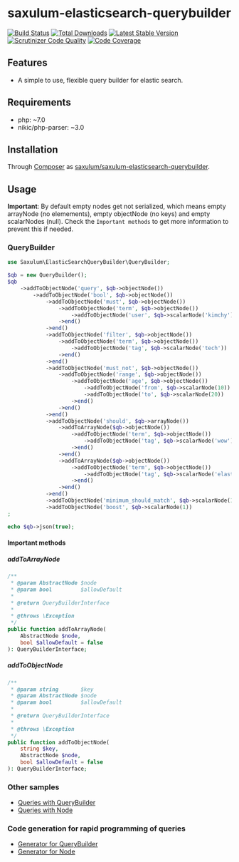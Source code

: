 # saxulum-elasticsearch-querybuilder

[![Build Status](https://api.travis-ci.org/saxulum/saxulum-elasticsearch-querybuilder.png?branch=master)](https://travis-ci.org/saxulum/saxulum-elasticsearch-querybuilder)
[![Total Downloads](https://poser.pugx.org/saxulum/saxulum-elasticsearch-querybuilder/downloads.png)](https://packagist.org/packages/saxulum/saxulum-elasticsearch-querybuilder)
[![Latest Stable Version](https://poser.pugx.org/saxulum/saxulum-elasticsearch-querybuilder/v/stable.png)](https://packagist.org/packages/saxulum/saxulum-elasticsearch-querybuilder)
[![Scrutinizer Code Quality](https://scrutinizer-ci.com/g/saxulum/saxulum-elasticsearch-querybuilder/badges/quality-score.png?b=master)](https://scrutinizer-ci.com/g/saxulum/saxulum-elasticsearch-querybuilder/?branch=master)
[![Code Coverage](https://scrutinizer-ci.com/g/saxulum/saxulum-elasticsearch-querybuilder/badges/coverage.png?b=master)](https://scrutinizer-ci.com/g/saxulum/saxulum-elasticsearch-querybuilder/?branch=master)

## Features

 * A simple to use, flexible query builder for elastic search.

## Requirements

 * php: ~7.0
 * nikic/php-parser: ~3.0

## Installation

Through [Composer](http://getcomposer.org) as [saxulum/saxulum-elasticsearch-querybuilder][1].

## Usage

**Important**: By default empty nodes get not serialized, which means empty arrayNode (no elemements), empty
objectNode (no keys) and empty scalarNodes (null). Check the `Important methods` to get more information
to prevent this if needed.

### QueryBuilder

```php
use Saxulum\ElasticSearchQueryBuilder\QueryBuilder;

$qb = new QueryBuilder();
$qb
    ->addToObjectNode('query', $qb->objectNode())
        ->addToObjectNode('bool', $qb->objectNode())
            ->addToObjectNode('must', $qb->objectNode())
                ->addToObjectNode('term', $qb->objectNode())
                    ->addToObjectNode('user', $qb->scalarNode('kimchy'))
                ->end()
            ->end()
            ->addToObjectNode('filter', $qb->objectNode())
                ->addToObjectNode('term', $qb->objectNode())
                    ->addToObjectNode('tag', $qb->scalarNode('tech'))
                ->end()
            ->end()
            ->addToObjectNode('must_not', $qb->objectNode())
                ->addToObjectNode('range', $qb->objectNode())
                    ->addToObjectNode('age', $qb->objectNode())
                        ->addToObjectNode('from', $qb->scalarNode(10))
                        ->addToObjectNode('to', $qb->scalarNode(20))
                    ->end()
                ->end()
            ->end()
            ->addToObjectNode('should', $qb->arrayNode())
                ->addToArrayNode($qb->objectNode())
                    ->addToObjectNode('term', $qb->objectNode())
                        ->addToObjectNode('tag', $qb->scalarNode('wow'))
                    ->end()
                ->end()
                ->addToArrayNode($qb->objectNode())
                    ->addToObjectNode('term', $qb->objectNode())
                        ->addToObjectNode('tag', $qb->scalarNode('elasticsearch'))
                    ->end()
                ->end()
            ->end()
            ->addToObjectNode('minimum_should_match', $qb->scalarNode(1))
            ->addToObjectNode('boost', $qb->scalarNode(1))
;

echo $qb->json(true);
```

#### Important methods

##### addToArrayNode


```php
/**
 * @param AbstractNode $node
 * @param bool         $allowDefault
 *
 * @return QueryBuilderInterface
 *
 * @throws \Exception
 */
public function addToArrayNode(
    AbstractNode $node,
    bool $allowDefault = false
): QueryBuilderInterface;
```

##### addToObjectNode


```php
/**
 * @param string       $key
 * @param AbstractNode $node
 * @param bool         $allowDefault
 *
 * @return QueryBuilderInterface
 *
 * @throws \Exception
 */
public function addToObjectNode(
    string $key,
    AbstractNode $node,
    bool $allowDefault = false
): QueryBuilderInterface;
```

### Other samples

 * [Queries with QueryBuilder][2]
 * [Queries with Node][3]

### Code generation for rapid programming of queries

 * [Generator for QueryBuilder][4]
 * [Generator for Node][5]


[1]: https://packagist.org/packages/saxulum/saxulum-elasticsearch-querybuilder
[2]: doc/QueryBuilder.md
[3]: doc/Node.md
[4]: doc/QueryBuilderGenerator.md
[5]: doc/NodeGenerator.md

